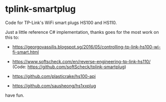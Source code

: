# tplink-smartplug

Code for TP-Link's WiFi smart plugs HS100 and HS110.

Just a little reference C# implementation, thanks goes for the most work on this to:

- https://georgovassilis.blogspot.sg/2016/05/controlling-tp-link-hs100-wi-fi-smart.html	

- https://www.softscheck.com/en/reverse-engineering-tp-link-hs110/ 	
  (Code: https://github.com/softScheck/tplink-smartplug)

- https://github.com/plasticrake/hs100-api

- https://github.com/sausheong/hs1xxplug

have fun.
